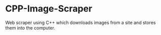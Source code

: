 # CPP-Image-Scraper
Web scraper using C++ which downloads images from a site and stores them into the computer.

